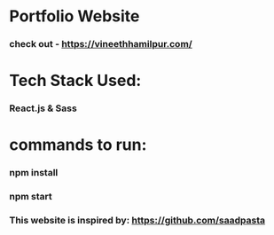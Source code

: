 # Portfolio Website
### check out - https://vineethhamilpur.com/

# Tech Stack Used:
### React.js & Sass

# commands to run:
### npm install
### npm start

### This website is inspired by: https://github.com/saadpasta



